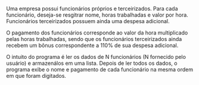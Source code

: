 Uma empresa possui funcionários próprios e terceirizados. Para cada funcionário, deseja-se resgitrar nome, horas trabalhadas e valor por hora. Funcionários terceirizados possuem ainda uma despesa adicional.

O pagamento dos funcionários corresponde ao valor da hora multiplicado pelas horas trabalhadas, sendo que os funcionários terceirizados ainda recebem um bônus correspondente a 110% de sua despesa adicional.

O intuito do programa é ler os dados de N funcionários (N fornecido pelo usuário) e armazenálos em uma lista. Depois de ler todos os dados, o programa exibe o nome e pagamento de cada funcionário na mesma ordem em que foram digitados.
